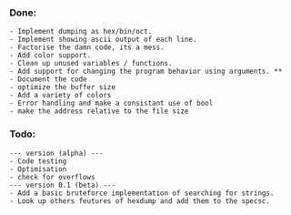 ### Done:
    - Implement dumping as hex/bin/oct.
    - Implement showing ascii output of each line.
    - Factorise the damn code, its a mess.
    - Add color support.
    - Clean up unused variables / functions.
    - Add support for changing the program behavior using arguments. **
    - Document the code
    - optimize the buffer size
    - Add a variety of colors
    - Error handling and make a consistant use of bool
    - make the address relative to the file size

### Todo:
    --- version (alpha) ---
    - Code testing
    - Optimisation
    - check for overflows
    --- version 0.1 (beta) ---
    - Add a basic bruteforce implementation of searching for strings.
    - Look up others feutures of hexdump and add them to the specsc.